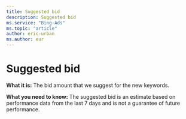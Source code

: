 ```yaml
---
title: Suggested bid
description: Suggested bid
ms.service: "Bing-Ads"
ms.topic: "article"
author: eric-urban
ms.author: eur
---
```


# Suggested bid

**What it is:**        The bid amount that we suggest for the new keywords.

**What you need to know:**        The suggested bid is an estimate based on performance data from the last 7 days and is not a guarantee of future performance.


